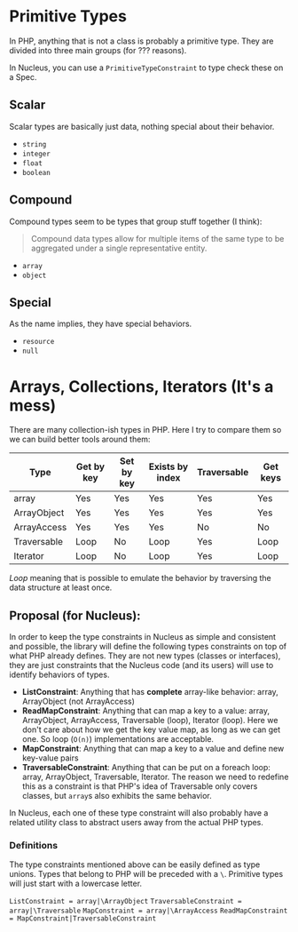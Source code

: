 # Primitive Types

In PHP, anything that is not a class is probably a primitive type. They are
divided into three main groups (for ??? reasons).

In Nucleus, you can use a `PrimitiveTypeConstraint` to type check these on a
Spec.

## Scalar

Scalar types are basically just data, nothing special about their behavior.

- `string`
- `integer`
- `float`
- `boolean`

## Compound

Compound types seem to be types that group stuff together (I think):

> Compound data types allow for multiple items of the same type to be
aggregated under a single representative entity.

- `array`
- `object`

## Special

As the name implies, they have special behaviors.

- `resource`
- `null`

# Arrays, Collections, Iterators (It's a mess)

There are many collection-ish types in PHP. Here I try to compare them so we
can build better tools around them:

| Type         | Get by key | Set by key | Exists by index | Traversable | Get keys |
| ------------ | ---------- | ---------- | --------------- | ----------- | -------- |
| array        | Yes        | Yes        | Yes             | Yes         | Yes      |
| ArrayObject  | Yes        | Yes        | Yes             | Yes         | Yes      |
| ArrayAccess  | Yes        | Yes        | Yes             | No          | No       |
| Traversable  | Loop       | No         | Loop            | Yes         | Loop     |
| Iterator     | Loop       | No         | Loop            | Yes         | Loop     |

*Loop* meaning that is possible to emulate the behavior by traversing the data
structure at least once.

## Proposal (for Nucleus):

In order to keep the type constraints in Nucleus as simple and consistent and
possible, the library will define the following types constraints on top of what
PHP already defines. They are not new types (classes or interfaces), they are
just constraints that the Nucleus code (and its users) will use to identify
behaviors of types.

- **ListConstraint**: Anything that has __complete__ array-like behavior:
array, ArrayObject (not ArrayAccess)
- **ReadMapConstraint**: Anything that can map a key to a value: array,
ArrayObject, ArrayAccess, Traversable (loop), Iterator (loop). Here we don't
care about how we get the key value map, as long as we can get one. So loop
(`O(n)`) implementations are acceptable.
- **MapConstraint**: Anything that can map a key to a value and define new
key-value pairs
- **TraversableConstraint**: Anything that can be put on a foreach loop: array,
ArrayObject, Traversable, Iterator. The reason we need to redefine this as a
constraint is that PHP's idea of Traversable only covers classes, but `array`s
also exhibits the same behavior.

In Nucleus, each one of these type constraint will also probably have a
related utility class to abstract users away from the actual PHP types.

### Definitions

The type constraints mentioned above can be easily defined as type unions.
Types that belong to PHP will be preceded with a `\`. Primitive types will
just start with a lowercase letter.

`ListConstraint = array|\ArrayObject`
`TraversableConstraint = array|\Traversable`
`MapConstraint = array|\ArrayAccess`
`ReadMapConstraint = MapConstraint|TraversableConstraint`
